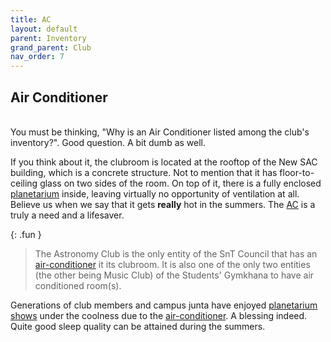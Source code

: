 ```yaml
---
title: AC
layout: default
parent: Inventory
grand_parent: Club
nav_order: 7
---
```


## Air Conditioner

<br />
You must be thinking, "Why is an Air Conditioner listed among the club's inventory?". Good question. A bit dumb as well.

If you think about it, the clubroom is located at the rooftop of the New SAC building, which is a concrete structure. Not to mention that it has floor-to-ceiling glass on two sides of the room. On top of it, there is a fully enclosed [planetarium](./planetarium.html) inside, leaving virtually no opportunity of ventilation at all. Believe us when we say that it gets **really** hot in the summers. The [AC](#air-conditioner) is a truly a need and a lifesaver.

{: .fun }

> The Astronomy Club is the only entity of the SnT Council that has an [air-conditioner](#air-conditioner) it its clubroom. It is also one of the only two entities (the other being Music Club) of the Students' Gymkhana to have air conditioned room(s).

Generations of club members and campus junta have enjoyed [planetarium shows](../expositions/planetarium%20shows.html) under the coolness due to the [air-conditioner](#air-conditioner). A blessing indeed. Quite good sleep quality can be attained during the summers.
